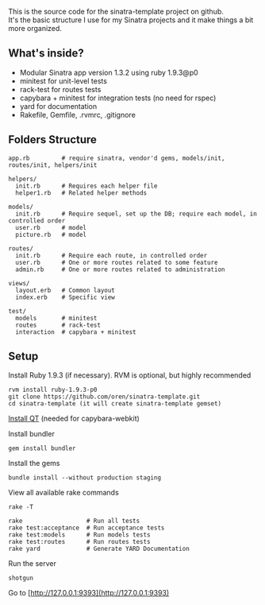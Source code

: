 This is the source code for the sinatra-template project on github.  
It's the basic structure I use for my Sinatra projects and it make things a bit more organized.  

What's inside?
--------------

* Modular Sinatra app version 1.3.2 using ruby 1.9.3@p0
* minitest for unit-level tests
* rack-test for routes tests
* capybara + minitest for integration tests (no need for rspec)
* yard for documentation
* Rakefile, Gemfile, .rvmrc, .gitignore

Folders Structure
------------------

    app.rb         # require sinatra, vendor'd gems, models/init, routes/init, helpers/init

    helpers/         
      init.rb      # Requires each helper file
      helper1.rb   # Related helper methods

    models/          
      init.rb      # Require sequel, set up the DB; require each model, in controlled order
      user.rb      # model
      picture.rb   # model

    routes/          
      init.rb      # Require each route, in controlled order
      user.rb      # One or more routes related to some feature
      admin.rb     # One or more routes related to administration

    views/
      layout.erb   # Common layout
      index.erb    # Specific view

    test/         
      models       # minitest
      routes       # rack-test
      interaction  # capybara + minitest

Setup
-----

Install Ruby 1.9.3 (if necessary). RVM is optional, but highly recommended

    rvm install ruby-1.9.3-p0
    git clone https://github.com/oren/sinatra-template.git
    cd sinatra-template (it will create sinatra-template gemset)

[Install QT](https://github.com/thoughtbot/capybara-webkit/wiki/Installing-QT) (needed for capybara-webkit)

Install bundler

    gem install bundler

Install the gems

    bundle install --without production staging

View all available rake commands

    rake -T

    rake                  # Run all tests
    rake test:acceptance  # Run acceptance tests
    rake test:models      # Run models tests
    rake test:routes      # Run routes tests
    rake yard             # Generate YARD Documentation

Run the server

    shotgun

Go to [http://127.0.0.1:9393](http://127.0.0.1:9393)


